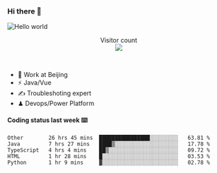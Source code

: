 ### Hi there 👋

<img src="https://raw.githubusercontent.com/sagar-viradiya/sagar-viradiya/master/resources/banner.png" alt="Hello world">
<p align="center"> 
  Visitor count<br/>
  <img src="https://profile-counter.glitch.me/youszoe/count.svg" />
</p>
<br/>

- 🍻 Work at Beijing 
- ⚡  Java/Vue
- ✍️  Troubleshoting expert
- ♟  Devops/Power Platform 

#### Coding status last week ⌨️

<!--START_SECTION:waka-->
```text
Other        26 hrs 45 mins  ████████████████░░░░░░░░░   63.81 % 
Java         7 hrs 27 mins   ████▒░░░░░░░░░░░░░░░░░░░░   17.78 % 
TypeScript   4 hrs 4 mins    ██▒░░░░░░░░░░░░░░░░░░░░░░   09.72 % 
HTML         1 hr 28 mins    █░░░░░░░░░░░░░░░░░░░░░░░░   03.53 % 
Python       1 hr 9 mins     ▓░░░░░░░░░░░░░░░░░░░░░░░░   02.78 % 
```
<!--END_SECTION:waka-->

<br/>
<center><img src="http://ghchart.rshah.org/409ba5/yousazoe" alt="" /></center>


